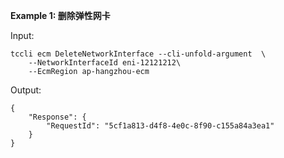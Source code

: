 **Example 1: 删除弹性网卡**



Input: 

```
tccli ecm DeleteNetworkInterface --cli-unfold-argument  \
    --NetworkInterfaceId eni-12121212\
    --EcmRegion ap-hangzhou-ecm
```

Output: 
```
{
    "Response": {
        "RequestId": "5cf1a813-d4f8-4e0c-8f90-c155a84a3ea1"
    }
}
```

